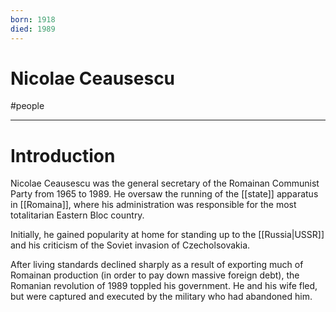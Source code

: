 ```yaml
---
born: 1918
died: 1989
---
```

# Nicolae Ceausescu
#people 

---
# Introduction 
Nicolae Ceausescu was the general secretary of the Romainan Communist Party from 1965 to 1989. He oversaw the running of the [[state]] apparatus in [[Romaina]], where his administration was responsible for the most totalitarian Eastern Bloc country. 

Initially, he gained popularity at home for standing up to the [[Russia|USSR]] and his criticism of the Soviet invasion of Czecholsovakia. 

After living standards declined sharply as a result of exporting much of Romainan production (in order to pay down massive foreign debt), the Romanian revolution of 1989 toppled his government. He and his wife fled, but were captured and executed by the military who had abandoned him. 
